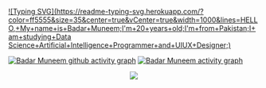 
[![Typing SVG](https://readme-typing-svg.herokuapp.com/?color=ff5555&size=35&center=true&vCenter=true&width=1000&lines=HELLO,+My+name+is+Badar+Muneem;I'm+20+years+old;I'm+from+Pakistan;I+am+studying+Data Science+Artificial+Intelligence+Programmer+and+UIUX+Designer;)](https://git.io/typing-svg)

[![Badar Muneem github activity graph](https://github-readme-activity-graph.vercel.app/graph?username=carolbarbosa101&bg_color=0d1117&color=ff5555&line=ff5555&point=ff9494&area=true&hide_border=false)](https://github.com/ashutosh00710/github-readme-activity-graph)
[![Badar Muneem activity graph](https://github-readme-activity-graph.vercel.app/graph?username=Arthurrfreire&bg_color=0d1117&color=ff5555&line=ff5555&point=ff9494&area=true&hide_border=false)](https://github.com/ashutosh00710/github-readme-activity-graph)

<p align="center">
  <img src="https://github-profile-trophy.vercel.app/?username=Arthurrfreire&theme=dracula&row=2&no-bg=true&column=3&margin-w=15&margin-h=15" />
